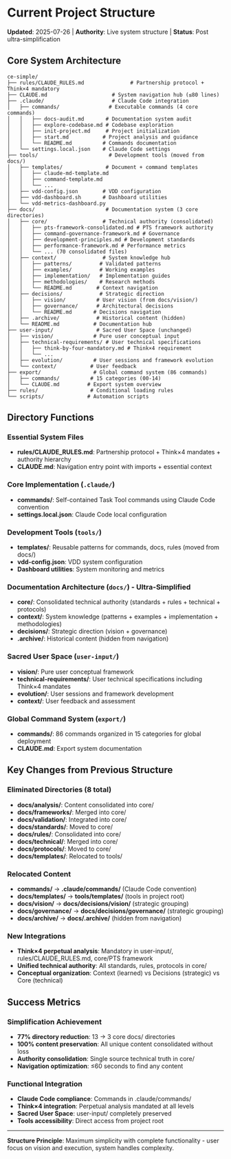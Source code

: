 # Current Project Structure

**Updated**: 2025-07-26 | **Authority**: Live system structure | **Status**: Post ultra-simplification

## Core System Architecture

```
ce-simple/
├── rules/CLAUDE_RULES.md               # Partnership protocol + Think×4 mandatory
├── CLAUDE.md                     # System navigation hub (≤80 lines)
├── .claude/                      # Claude Code integration
│   ├── commands/                # Executable commands (4 core commands)
│   │   ├── docs-audit.md       # Documentation system audit
│   │   ├── explore-codebase.md # Codebase exploration
│   │   ├── init-project.md     # Project initialization  
│   │   ├── start.md           # Project analysis and guidance
│   │   └── README.md          # Commands documentation
│   └── settings.local.json    # Claude Code settings
├── tools/                       # Development tools (moved from docs/)
│   ├── templates/              # Document + command templates
│   │   ├── claude-md-template.md
│   │   ├── command-template.md
│   │   └── ...
│   ├── vdd-config.json        # VDD configuration
│   ├── vdd-dashboard.sh       # Dashboard utilities
│   └── vdd-metrics-dashboard.py
├── docs/                       # Documentation system (3 core directories)
│   ├── core/                  # Technical authority (consolidated)
│   │   ├── pts-framework-consolidated.md # PTS framework authority
│   │   ├── command-governance-framework.md # Governance
│   │   ├── development-principles.md # Development standards
│   │   ├── performance-framework.md # Performance metrics
│   │   └── ... (70 consolidated files)
│   ├── context/               # System knowledge hub
│   │   ├── patterns/         # Validated patterns
│   │   ├── examples/         # Working examples
│   │   ├── implementation/   # Implementation guides
│   │   ├── methodologies/    # Research methods
│   │   └── README.md        # Context navigation
│   ├── decisions/            # Strategic direction
│   │   ├── vision/          # User vision (from docs/vision/)
│   │   ├── governance/      # Architectural decisions
│   │   └── README.md       # Decisions navigation
│   ├── .archive/            # Historical content (hidden)
│   └── README.md           # Documentation hub
├── user-input/              # Sacred User Space (unchanged)
│   ├── vision/             # Pure user conceptual input
│   ├── technical-requirements/ # User technical specifications
│   │   ├── think-by-four-mandatory.md # Think×4 requirement
│   │   └── ...
│   ├── evolution/          # User sessions and framework evolution
│   └── context/           # User feedback
├── export/                 # Global command system (86 commands)
│   ├── commands/          # 15 categories (00-14)
│   └── CLAUDE.md         # Export system overview
├── rules/                 # Conditional loading rules
└── scripts/              # Automation scripts
```

## Directory Functions

### Essential System Files
- **rules/CLAUDE_RULES.md**: Partnership protocol + Think×4 mandates + authority hierarchy
- **CLAUDE.md**: Navigation entry point with imports + essential context

### Core Implementation (`.claude/`)
- **commands/**: Self-contained Task Tool commands using Claude Code convention
- **settings.local.json**: Claude Code local configuration

### Development Tools (`tools/`)
- **templates/**: Reusable patterns for commands, docs, rules (moved from docs/)
- **vdd-config.json**: VDD system configuration
- **Dashboard utilities**: System monitoring and metrics

### Documentation Architecture (`docs/`) - Ultra-Simplified
- **core/**: Consolidated technical authority (standards + rules + technical + protocols)
- **context/**: System knowledge (patterns + examples + implementation + methodologies) 
- **decisions/**: Strategic direction (vision + governance)
- **.archive/**: Historical content (hidden from navigation)

### Sacred User Space (`user-input/`)
- **vision/**: Pure user conceptual framework
- **technical-requirements/**: User technical specifications including Think×4 mandates
- **evolution/**: User sessions and framework development
- **context/**: User feedback and assessment

### Global Command System (`export/`)
- **commands/**: 86 commands organized in 15 categories for global deployment
- **CLAUDE.md**: Export system documentation

## Key Changes from Previous Structure

### Eliminated Directories (8 total)
- **docs/analysis/**: Content consolidated into core/
- **docs/frameworks/**: Merged into core/  
- **docs/validation/**: Integrated into core/
- **docs/standards/**: Moved to core/
- **docs/rules/**: Consolidated into core/
- **docs/technical/**: Merged into core/
- **docs/protocols/**: Moved to core/
- **docs/templates/**: Relocated to tools/

### Relocated Content
- **commands/** → **.claude/commands/** (Claude Code convention)
- **docs/templates/** → **tools/templates/** (tools in project root)
- **docs/vision/** → **docs/decisions/vision/** (strategic grouping)
- **docs/governance/** → **docs/decisions/governance/** (strategic grouping)
- **docs/archive/** → **docs/.archive/** (hidden from navigation)

### New Integrations
- **Think×4 perpetual analysis**: Mandatory in user-input/, rules/CLAUDE_RULES.md, core/PTS framework
- **Unified technical authority**: All standards, rules, protocols in core/
- **Conceptual organization**: Context (learned) vs Decisions (strategic) vs Core (technical)

## Success Metrics

### Simplification Achievement
- **77% directory reduction**: 13 → 3 core docs/ directories
- **100% content preservation**: All unique content consolidated without loss
- **Authority consolidation**: Single source technical truth in core/
- **Navigation optimization**: ≤60 seconds to find any content

### Functional Integration
- **Claude Code compliance**: Commands in .claude/commands/
- **Think×4 integration**: Perpetual analysis mandated at all levels
- **Sacred User Space**: user-input/ completely preserved
- **Tools accessibility**: Direct access from project root

---

**Structure Principle**: Maximum simplicity with complete functionality - user focus on vision and execution, system handles complexity.